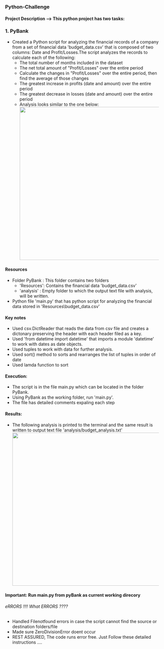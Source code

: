 ### Python-Challenge
#### Project Description --> This python project has two tasks:
### 1. PyBank 
* Created a Python script for analyzing the financial records of a company from a set of financial data 'budget_data.csv' that is composed of two columns: Date and Profit/Losses.The script analyzes the records to calculate each of the following:
    * The total number of months included in the dataset
    * The net total amount of "Profit/Losses" over the entire period
    * Calculate the changes in "Profit/Losses" over the entire period, then find the average of those changes
    * The greatest increase in profits (date and amount) over the entire period
    * The greatest decrease in losses (date and amount) over the entire period
    * Analysis looks similar to the one below:
      <br><img src="https://user-images.githubusercontent.com/81383838/120222188-2a958880-c205-11eb-841a-8548d1d0f7f6.jpg" width="500">

#### Resources
   * Folder PyBank : This folder contains two folders 
   		* 'Resources': Contains the financial data 'budget_data.csv'
   		* 'analysis' : Empty folder to which the output text file with analysis, will be written.
   * Python file 'main.py' that has python script for analyzing the financial data stored in 'Resources\budget_data.csv'


#### Key notes
   * Used csv.DictReader that reads the data from csv file and creates a dictonary preserving the header with each header filed as a key.
   * Used 'from datetime import datetime' that imports a module 'datetime' to work with dates as date objects.
   * Used tuples to work with data for further analysis.
   * Used sort() method to sorts and rearranges the list of tuples in order of date
   * Used lamda function to sort
 
#### Execution:
  * The script is in the file main.py which can be located in the folder PyBank.
  * Using PyBank as the working folder, run 'main.py'.
  * The file has detailed comments expaling each step
  
#### Results:
   * The following analysis is printed to the terminal and the same result is written to output text file 'analysis/budget_analysis.txt'
   <br><img src="https://user-images.githubusercontent.com/81383838/120222188-2a958880-c205-11eb-841a-8548d1d0f7f6.jpg" width="500">

#### Important: Run main.py from pyBank as current working direcory
###### eRRORS !!!! What ERRORS ????
* Handled Filenotfound errors in case the script cannot find the source or destination folders/file
* Made sure ZeroDivisionError doent occur
* REST ASSURED, The code runs error free. Just Follow these detailed instructions ....


